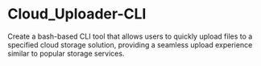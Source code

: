 # Cloud_Uploader-CLI
Create a bash-based CLI tool that allows users to quickly upload files to a specified cloud storage solution, providing a seamless upload experience similar to popular storage services.
